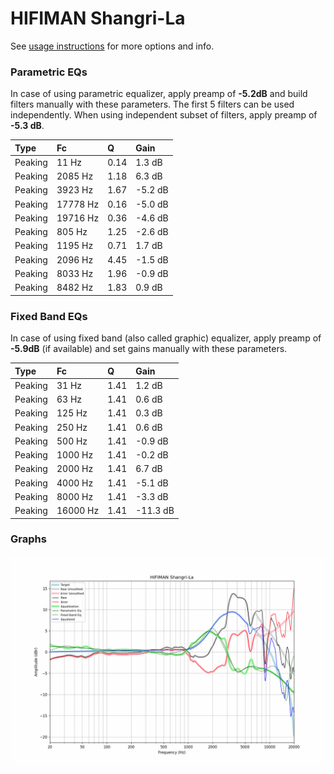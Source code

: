 # HIFIMAN Shangri-La
See [usage instructions](https://github.com/jaakkopasanen/AutoEq#usage) for more options and info.

### Parametric EQs
In case of using parametric equalizer, apply preamp of **-5.2dB** and build filters manually
with these parameters. The first 5 filters can be used independently.
When using independent subset of filters, apply preamp of **-5.3 dB**.

| Type    | Fc       |    Q | Gain    |
|:--------|:---------|:-----|:--------|
| Peaking | 11 Hz    | 0.14 | 1.3 dB  |
| Peaking | 2085 Hz  | 1.18 | 6.3 dB  |
| Peaking | 3923 Hz  | 1.67 | -5.2 dB |
| Peaking | 17778 Hz | 0.16 | -5.0 dB |
| Peaking | 19716 Hz | 0.36 | -4.6 dB |
| Peaking | 805 Hz   | 1.25 | -2.6 dB |
| Peaking | 1195 Hz  | 0.71 | 1.7 dB  |
| Peaking | 2096 Hz  | 4.45 | -1.5 dB |
| Peaking | 8033 Hz  | 1.96 | -0.9 dB |
| Peaking | 8482 Hz  | 1.83 | 0.9 dB  |

### Fixed Band EQs
In case of using fixed band (also called graphic) equalizer, apply preamp of **-5.9dB**
(if available) and set gains manually with these parameters.

| Type    | Fc       |    Q | Gain     |
|:--------|:---------|:-----|:---------|
| Peaking | 31 Hz    | 1.41 | 1.2 dB   |
| Peaking | 63 Hz    | 1.41 | 0.6 dB   |
| Peaking | 125 Hz   | 1.41 | 0.3 dB   |
| Peaking | 250 Hz   | 1.41 | 0.6 dB   |
| Peaking | 500 Hz   | 1.41 | -0.9 dB  |
| Peaking | 1000 Hz  | 1.41 | -0.2 dB  |
| Peaking | 2000 Hz  | 1.41 | 6.7 dB   |
| Peaking | 4000 Hz  | 1.41 | -5.1 dB  |
| Peaking | 8000 Hz  | 1.41 | -3.3 dB  |
| Peaking | 16000 Hz | 1.41 | -11.3 dB |

### Graphs
![](./HIFIMAN%20Shangri-La.png)
